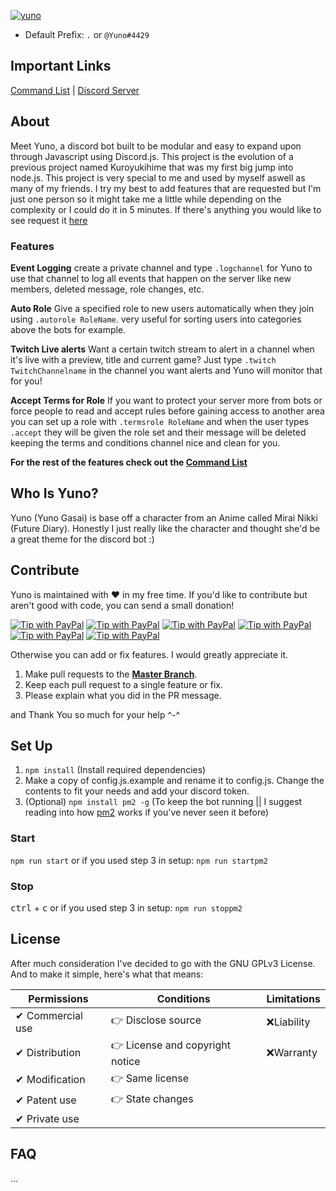 [![yuno](https://raw.githubusercontent.com/zfbx/Yuno/master/docs/yunoheader.png)](https://zfbx.github.io/Yuno/)

 * Default Prefix: `.` or `@Yuno#4429`

## Important Links

[Command List](https://zfbx.github.io/Yuno/) | [Discord Server](https://discord.gg/kXbV9Zu)

## About
Meet Yuno, a discord bot built to be modular and easy to expand upon through Javascript using Discord.js. This project is the evolution of a previous project named Kuroyukihime that was my first big jump into node.js. This project is very special to me and used by myself aswell as many of my friends. I try my best to add features that are requested but I'm just one person so it might take me a little while depending on the complexity or I could do it in 5 minutes. If there's anything you would like to see request it [here](https://github.com/zfbx/Yuno/issues/new)

### Features
**Event Logging**
create a private channel and type `.logchannel` for Yuno to use that channel to log all events that happen on the server like new members, deleted message, role changes, etc.

**Auto Role**
Give a specified role to new users automatically when they join using `.autorole RoleName`. very useful for sorting users into categories above the bots for example.

**Twitch Live alerts**
Want a certain twitch stream to alert in a channel when it's live with a preview, title and current game? Just type `.twitch TwitchChannelname` in the channel you want alerts and Yuno will monitor that for you!

**Accept Terms for Role**
If you want to protect your server more from bots or force people to read and accept rules before gaining access to another area you can set up a role with `.termsrole RoleName` and when the user types `.accept` they will be given the role set and their message will be deleted keeping the terms and conditions channel nice and clean for you.

**For the rest of the features check out the [Command List](https://zfbx.github.io/Yuno/)**

## Who Is Yuno?
Yuno (Yuno Gasai) is base off a character from an Anime called Mirai Nikki (Future Diary). Honestly I just really like the character and thought she'd be a great theme for the discord bot :)

## Contribute

Yuno is maintained with ♥️ in my free time. If you'd like to contribute but aren't good with code, you can send a small donation!

[![Tip with PayPal](https://img.shields.io/badge/PayPal-Buy_me...-lightgrey.svg)](https://www.paypal.me/zfbx)
[![Tip with PayPal](https://img.shields.io/badge/soda-%245-green.svg)](https://www.paypal.me/zfbx/5)
[![Tip with PayPal](https://img.shields.io/badge/snacks-%2410-yellow.svg)](https://www.paypal.me/zfbx/10)
[![Tip with PayPal](https://img.shields.io/badge/lunch-%2420-orange.svg)](https://www.paypal.me/zfbx/20)
[![Tip with PayPal](https://img.shields.io/badge/dinner-%2450-red.svg)](https://www.paypal.me/zfbx/50)
[![Tip with PayPal](https://img.shields.io/badge/custom_amount-...-lightgrey.svg)](https://www.paypal.me/zfbx)

Otherwise you can add or fix features. I would greatly appreciate it.
1. Make pull requests to the [**Master Branch**](https://github.com/zfbx/Yuno/tree/master).
2. Keep each pull request to a single feature or fix.
3. Please explain what you did in the PR message.

and Thank You so much for your help ^-^

## Set Up
1. `npm install` (Install required dependencies)
2. Make a copy of config.js.example and rename it to config.js. Change the contents to fit your needs and add your discord token.
3. (Optional) `npm install pm2 -g` (To keep the bot running || I suggest reading into how [pm2](http://pm2.keymetrics.io/) works if you've never seen it before)

### Start
`npm run start`
or if you used step 3 in setup: `npm run startpm2`

### Stop
<kbd>ctrl</kbd> + <kbd>c</kbd> 
or if you used step 3 in setup: `npm run stoppm2`


## License
After much consideration I've decided to go with the GNU GPLv3 License. And to make it simple, here's what that means:

| **Permissions**   | **Conditions**                  | **Limitations** |
|-------------------|---------------------------------|-----------------|
|✔ Commercial use  |👉 Disclose source              |❌Liability       |
|✔ Distribution    |👉 License and copyright notice |❌Warranty        |
|✔ Modification    |👉 Same license                 |                   |
|✔ Patent use      |👉 State changes                |                   |
|✔ Private use     |                                 |                  |


## FAQ
...


